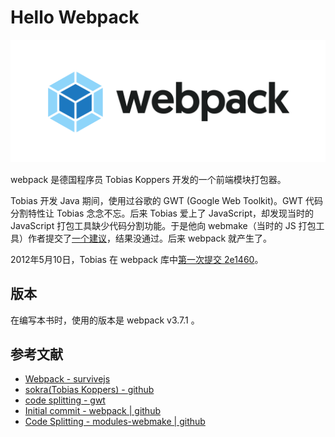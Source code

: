 # Hello Webpack

![Webpack Logo](./assets/logo-on-white-bg.png)

webpack 是德国程序员 Tobias Koppers 开发的一个前端模块打包器。

Tobias 开发 Java 期间，使用过谷歌的 GWT (Google Web Toolkit)。GWT 代码分割特性让 Tobias 念念不忘。后来 Tobias 爱上了 JavaScript，却发现当时的 JavaScript 打包工具缺少代码分割功能。于是他向 webmake（当时的 JS 打包工具）作者提交了[一个建议](https://github.com/medikoo/modules-webmake/issues/7)，结果没通过。后来 webpack 就产生了。

2012年5月10日，Tobias 在 webpack 库中[第一次提交 2e1460](https://github.com/webpack/webpack/commit/2e1460036c5349951da86c582006c7787c56c543)。

## 版本

在编写本书时，使用的版本是 webpack v3.7.1 。

## 参考文献

- [Webpack - survivejs](https://survivejs.com/webpack/foreword/)
- [sokra(Tobias Koppers) - github](https://github.com/sokra)
- [code splitting - gwt](http://www.gwtproject.org/doc/latest/DevGuideCodeSplitting.html)
- [Initial commit - webpack | github](https://github.com/webpack/webpack/commit/2e1460036c5349951da86c582006c7787c56c543)
- [Code Splitting - modules-webmake | github](https://github.com/medikoo/modules-webmake/issues/7)